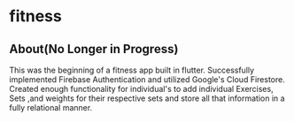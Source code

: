 # fitness


## About(No Longer in Progress) 

This was the beginning of a fitness app built in flutter. Successfully implemented Firebase Authentication and utilized Google's Cloud Firestore. 
Created enough functionality for individual's to add individual Exercises, Sets ,and weights for their respective sets and store all that information in a fully relational manner. 
